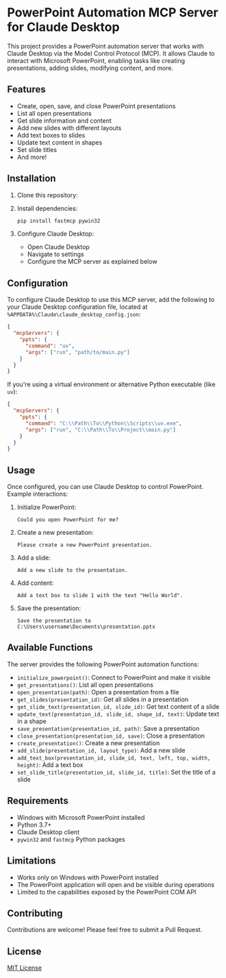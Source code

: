 # PowerPoint Automation MCP Server for Claude Desktop

This project provides a PowerPoint automation server that works with Claude Desktop via the Model Control Protocol (MCP). It allows Claude to interact with Microsoft PowerPoint, enabling tasks like creating presentations, adding slides, modifying content, and more.

## Features

- Create, open, save, and close PowerPoint presentations
- List all open presentations
- Get slide information and content
- Add new slides with different layouts
- Add text boxes to slides
- Update text content in shapes
- Set slide titles
- And more!

## Installation

1. Clone this repository:

2. Install dependencies:

   ```bash
   pip install fastmcp pywin32
   ```

3. Configure Claude Desktop:
   - Open Claude Desktop
   - Navigate to settings
   - Configure the MCP server as explained below

## Configuration

To configure Claude Desktop to use this MCP server, add the following to your Claude Desktop configuration file, located at `%APPDATA%\Claude\claude_desktop_config.json`:

```json
{
  "mcpServers": {
    "ppts": {
      "command": "uv",
      "args": ["run", "path/to/main.py"]
    }
  }
}
```

If you're using a virtual environment or alternative Python executable (like `uv`):

```json
{
  "mcpServers": {
    "ppts": {
      "command": "C:\\Path\\To\\Python\\Scripts\\uv.exe",
      "args": ["run", "C:\\Path\\To\\Project\\main.py"]
    }
  }
}
```

## Usage

Once configured, you can use Claude Desktop to control PowerPoint. Example interactions:

1. Initialize PowerPoint:

   ```
   Could you open PowerPoint for me?
   ```

2. Create a new presentation:

   ```
   Please create a new PowerPoint presentation.
   ```

3. Add a slide:

   ```
   Add a new slide to the presentation.
   ```

4. Add content:

   ```
   Add a text box to slide 1 with the text "Hello World".
   ```

5. Save the presentation:
   ```
   Save the presentation to C:\Users\username\Documents\presentation.pptx
   ```

## Available Functions

The server provides the following PowerPoint automation functions:

- `initialize_powerpoint()`: Connect to PowerPoint and make it visible
- `get_presentations()`: List all open presentations
- `open_presentation(path)`: Open a presentation from a file
- `get_slides(presentation_id)`: Get all slides in a presentation
- `get_slide_text(presentation_id, slide_id)`: Get text content of a slide
- `update_text(presentation_id, slide_id, shape_id, text)`: Update text in a shape
- `save_presentation(presentation_id, path)`: Save a presentation
- `close_presentation(presentation_id, save)`: Close a presentation
- `create_presentation()`: Create a new presentation
- `add_slide(presentation_id, layout_type)`: Add a new slide
- `add_text_box(presentation_id, slide_id, text, left, top, width, height)`: Add a text box
- `set_slide_title(presentation_id, slide_id, title)`: Set the title of a slide

## Requirements

- Windows with Microsoft PowerPoint installed
- Python 3.7+
- Claude Desktop client
- `pywin32` and `fastmcp` Python packages

## Limitations

- Works only on Windows with PowerPoint installed
- The PowerPoint application will open and be visible during operations
- Limited to the capabilities exposed by the PowerPoint COM API

## Contributing

Contributions are welcome! Please feel free to submit a Pull Request.

## License

[MIT License](LICENSE)

